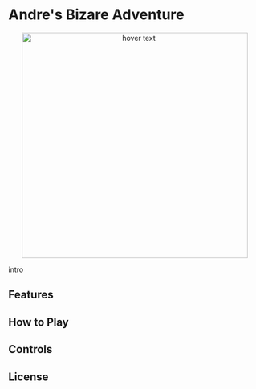 # Andre's Bizare Adventure

<p align="center">
  <img src="https://cdn.discordapp.com/attachments/1165648412448915568/1165648443046375494/image.png?ex=65479db5&is=653528b5&hm=e4783e3958e6ff208f75d0cec72ce7b42f22772774d59a083d0ceb025a7069eb&" width="450" title="hover text">
</p>
intro

## Features


## How to Play


## Controls


## License

